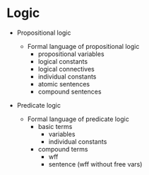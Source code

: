 # Logic

* Propositional logic
  - Formal language of propositional logic
    - propositional variables
    - logical constants
    - logical connectives
    - individual constants
    - atomic sentences
    - compound sentences


* Predicate logic
  - Formal language of predicate logic
    - basic terms
      - variables
      - individual constants
    - compound terms
      - wff
      - sentence (wff without free vars)
